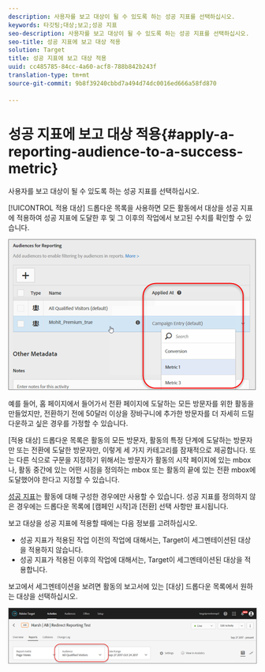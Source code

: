 ```yaml
---
description: 사용자를 보고 대상이 될 수 있도록 하는 성공 지표를 선택하십시오.
keywords: 타깃팅;대상;보고;성공 지표
seo-description: 사용자를 보고 대상이 될 수 있도록 하는 성공 지표를 선택하십시오.
seo-title: 성공 지표에 보고 대상 적용
solution: Target
title: 성공 지표에 보고 대상 적용
uuid: cc485785-84cc-4a60-acf8-788b842b243f
translation-type: tm+mt
source-git-commit: 9b8f39240cbbd7a494d74dc0016ed666a58fd870

---
```



# 성공 지표에 보고 대상 적용{#apply-a-reporting-audience-to-a-success-metric}

사용자를 보고 대상이 될 수 있도록 하는 성공 지표를 선택하십시오.

[!UICONTROL 적용 대상] 드롭다운 목록을 사용하면 모든 활동에서 대상을 성공 지표에 적용하여 성공 지표에 도달한 후 및 그 이후의 작업에서 보고된 수치를 확인할 수 있습니다.

![](assets/success_metric.png)

예를 들어, 홈 페이지에서 들어가서 전환 페이지에 도달하는 모든 방문자를 위한 활동을 만들었지만, 전환하기 전에 50달러 이상을 장바구니에 추가한 방문자를 더 자세히 드릴다운하고 싶은 경우를 가정할 수 있습니다.

[적용 대상] 드롭다운 목록은 활동의 모든 방문자, 활동의 특정 단계에 도달하는 방문자만 또는 전환에 도달한 방문자만, 이렇게 세 가지 카테고리를 잠재적으로 제공합니다. 또는 다른 식으로 구문을 지정하기 위해서는 방문자가 활동의 시작 페이지에 있는 mbox나, 활동 중간에 있는 어떤 시점을 정의하는 mbox 또는 활동의 끝에 있는 전환 mbox에 도달했어야 한다고 지정할 수 있습니다.

[성공 지표](../c-activities/r-success-metrics/success-metrics.md#reference_D011575C85DA48E989A244593D9B9924)는 활동에 대해 구성한 경우에만 사용할 수 있습니다. 성공 지표를 정의하지 않은 경우에는 드롭다운 목록에 [캠페인 시작]과 [전환] 선택 사항만 표시됩니다.

보고 대상을 성공 지표에 적용할 때에는 다음 정보를 고려하십시오.

* 성공 지표가 적용된 작업 이전의 작업에 대해서는, Target이 세그멘테이션된 대상을 적용하지 않습니다.
* 성공 지표가 적용된 이후의 작업에 대해서는, Target이 세그멘테이션된 대상을 적용합니다.

보고에서 세그멘테이션을 보려면 활동의 보고서에 있는 [대상] 드롭다운 목록에서 원하는 대상을 선택하십시오.

![](assets/reporting_audience_dropdown.png)

